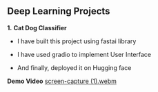 ## Deep Learning Projects
**1.** **Cat Dog Classifier**
  - I have built this project using fastai library
  - I have used gradio to implement User Interface

  - And finally, deployed it on Hugging face

**Demo Video**
[screen-capture (1).webm](https://github.com/rekha0suthar/deep-learning-projects/assets/71004640/e4a15864-d6aa-4842-8f3f-f178dcef8f66)
